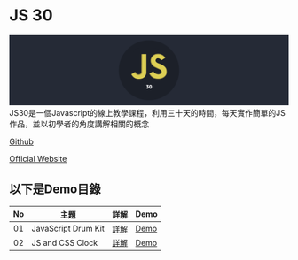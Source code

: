 # JS 30
![Banner](https://github.com/destiny5420/JS-30/blob/develop/page_source/banner.png)
JS30是一個Javascript的線上教學課程，利用三十天的時間，每天實作簡單的JS作品，並以初學者的角度講解相關的概念

[Github](https://github.com/wesbos/JavaScript30)

[Official Website](https://javascript30.com/)

## 以下是Demo目錄

| No  | 主題                        | 詳解                                 | Demo        
| :-: | --------------------------- | ----------------------------------- | ----------------------------------------------------------------------------------------------- |
| 01  | JavaScript Drum Kit         | [詳解](https://www.google.com)       | [Demo](https://destiny5420.github.io/JS-30/01%20-%20Javascript%20Drum%20Kit/index.html)         |
| 02  | JS and CSS Clock            | [詳解](https://www.google.com)       | [Demo](https://destiny5420.github.io/JS-30/01%20-%20Javascript%20Drum%20Kit/index.html)         |
